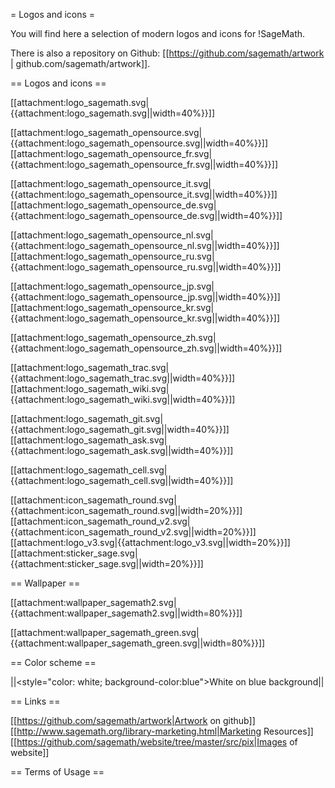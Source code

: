 = Logos and icons =

You will find here a selection of modern logos and icons for !SageMath.

There is also a repository on Github: [[https://github.com/sagemath/artwork | github.com/sagemath/artwork]].

== Logos and icons ==

[[attachment:logo_sagemath.svg|{{attachment:logo_sagemath.svg||width=40%}}]] 

[[attachment:logo_sagemath_opensource.svg|{{attachment:logo_sagemath_opensource.svg||width=40%}}]]
[[attachment:logo_sagemath_opensource_fr.svg|{{attachment:logo_sagemath_opensource_fr.svg||width=40%}}]] 

[[attachment:logo_sagemath_opensource_it.svg|{{attachment:logo_sagemath_opensource_it.svg||width=40%}}]]
[[attachment:logo_sagemath_opensource_de.svg|{{attachment:logo_sagemath_opensource_de.svg||width=40%}}]] 

[[attachment:logo_sagemath_opensource_nl.svg|{{attachment:logo_sagemath_opensource_nl.svg||width=40%}}]]
[[attachment:logo_sagemath_opensource_ru.svg|{{attachment:logo_sagemath_opensource_ru.svg||width=40%}}]] 

[[attachment:logo_sagemath_opensource_jp.svg|{{attachment:logo_sagemath_opensource_jp.svg||width=40%}}]] 
[[attachment:logo_sagemath_opensource_kr.svg|{{attachment:logo_sagemath_opensource_kr.svg||width=40%}}]] 

[[attachment:logo_sagemath_opensource_zh.svg|{{attachment:logo_sagemath_opensource_zh.svg||width=40%}}]] 

[[attachment:logo_sagemath_trac.svg|{{attachment:logo_sagemath_trac.svg||width=40%}}]]
[[attachment:logo_sagemath_wiki.svg|{{attachment:logo_sagemath_wiki.svg||width=40%}}]] 

[[attachment:logo_sagemath_git.svg|{{attachment:logo_sagemath_git.svg||width=40%}}]]
[[attachment:logo_sagemath_ask.svg|{{attachment:logo_sagemath_ask.svg||width=40%}}]] 

[[attachment:logo_sagemath_cell.svg|{{attachment:logo_sagemath_cell.svg||width=40%}}]] 

[[attachment:icon_sagemath_round.svg|{{attachment:icon_sagemath_round.svg||width=20%}}]]
[[attachment:icon_sagemath_round_v2.svg|{{attachment:icon_sagemath_round_v2.svg||width=20%}}]]
[[attachment:logo_v3.svg|{{attachment:logo_v3.svg||width=20%}}]]
[[attachment:sticker_sage.svg|{{attachment:sticker_sage.svg||width=20%}}]]

== Wallpaper ==

[[attachment:wallpaper_sagemath2.svg|{{attachment:wallpaper_sagemath2.svg||width=80%}}]] 

[[attachment:wallpaper_sagemath_green.svg|{{attachment:wallpaper_sagemath_green.svg||width=80%}}]] 

== Color scheme ==

||<style="color: white; background-color:blue">White on blue background||

== Links ==

[[https://github.com/sagemath/artwork|Artwork on github]]
[[http://www.sagemath.org/library-marketing.html|Marketing Resources]]
[[https://github.com/sagemath/website/tree/master/src/pix|Images of website]]

== Terms of Usage ==
